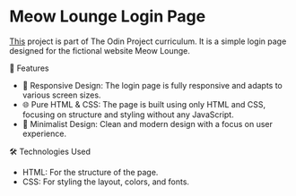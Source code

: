 # Meow Lounge Login Page

[This](https://kaylubr.github.io/sign-up-form/) project is part of The Odin Project curriculum. It is a simple login page designed for the fictional website Meow Lounge.

🌟 Features

- 📱 Responsive Design: The login page is fully responsive and adapts to various screen sizes.
- 🌐 Pure HTML & CSS: The page is built using only HTML and CSS, focusing on structure and styling without any JavaScript.
- 🎨 Minimalist Design: Clean and modern design with a focus on user experience.

🛠️ Technologies Used

- HTML: For the structure of the page.
- CSS: For styling the layout, colors, and fonts.
